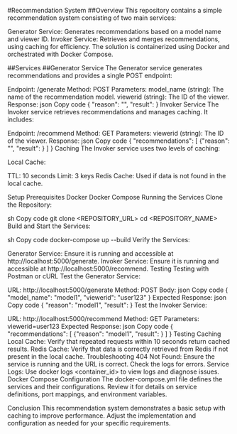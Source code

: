 #Recommendation System
##Overview
This repository contains a simple recommendation system consisting of two main services:

Generator Service: Generates recommendations based on a model name and viewer ID.
Invoker Service: Retrieves and merges recommendations, using caching for efficiency.
The solution is containerized using Docker and orchestrated with Docker Compose.

##Services
##Generator Service
The Generator service generates recommendations and provides a single POST endpoint:

Endpoint: /generate
Method: POST
Parameters:
model_name (string): The name of the recommendation model.
viewerid (string): The ID of the viewer.
Response:
json
Copy code
{
  "reason": "<MODELNAME>",
  "result": <RANDOMNUMBER>
}
Invoker Service
The Invoker service retrieves recommendations and manages caching. It includes:

Endpoint: /recommend
Method: GET
Parameters:
viewerid (string): The ID of the viewer.
Response:
json
Copy code
{
  "recommendations": [
    {"reason": "<MODELNAME>", "result": <RANDOMNUMBER>}
  ]
}
Caching
The Invoker service uses two levels of caching:

Local Cache:

TTL: 10 seconds
Limit: 3 keys
Redis Cache: Used if data is not found in the local cache.

Setup
Prerequisites
Docker
Docker Compose
Running the Services
Clone the Repository:

sh
Copy code
git clone <REPOSITORY_URL>
cd <REPOSITORY_NAME>
Build and Start the Services:

sh
Copy code
docker-compose up --build
Verify the Services:

Generator Service: Ensure it is running and accessible at http://localhost:5000/generate.
Invoker Service: Ensure it is running and accessible at http://localhost:5000/recommend.
Testing
Testing with Postman or cURL
Test the Generator Service:

URL: http://localhost:5000/generate
Method: POST
Body:
json
Copy code
{
  "model_name": "model1",
  "viewerid": "user123"
}
Expected Response:
json
Copy code
{
  "reason": "model1",
  "result": <RANDOMNUMBER>
}
Test the Invoker Service:

URL: http://localhost:5000/recommend
Method: GET
Parameters: viewerid=user123
Expected Response:
json
Copy code
{
  "recommendations": [
    {"reason": "model1", "result": <RANDOMNUMBER>}
  ]
}
Testing Caching
Local Cache: Verify that repeated requests within 10 seconds return cached results.
Redis Cache: Verify that data is correctly retrieved from Redis if not present in the local cache.
Troubleshooting
404 Not Found: Ensure the service is running and the URL is correct. Check the logs for errors.
Service Logs: Use docker logs <container_id> to view logs and diagnose issues.
Docker Compose Configuration
The docker-compose.yml file defines the services and their configurations. Review it for details on service definitions, port mappings, and environment variables.

Conclusion
This recommendation system demonstrates a basic setup with caching to improve performance. Adjust the implementation and configuration as needed for your specific requirements.

